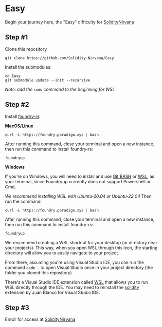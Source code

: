 # Easy
Begin your journey here, the "Easy" difficulty for [SolidityNirvana](https://soliditynirvana.com)



## Step #1

Clone this repository

```
git clone https://github.com/Solidity-Nirvana/Easy
```

Install the submodules:

```
cd Easy
git submodule update --init --recursive
```

*Note: add the `sudo` command to the beginning for WSL*


## Step #2

Install [foundry-rs](https://book.getfoundry.sh/getting-started/installation)

**MacOS/Linux**
```
curl -L https://foundry.paradigm.xyz | bash
```

After running this command, close your terminal and open a new instance, then run this command to install foundry-rs:

```
foundryup
```


**Windows**

If you're on Windows, you will need to install and use [Git BASH](https://gitforwindows.org/) or [WSL](https://learn.microsoft.com/en-us/windows/wsl/install), as your terminal, 
since Foundryup currently does not support Powershell or Cmd. 

*We recommend installing WSL with Ubuntu-20.04 or Ubuntu-22.04* Then run the command:

```
curl -L https://foundry.paradigm.xyz | bash
```

After running this command, close your terminal and open a new instance, then run this command to install foundry-rs:

```
foundryup
```

We recommend creating a WSL shortcut for your desktop (or directory near your projects). This way, when you open 
WSL through this icon, the starting directory will allow you to easily navigate to your project.

From there, assuming you're using Visual Studio IDE, you can run the command `code .` to open Visual Studio 
once in your project directory (the folder you cloned this repository)

There's a Visual Studio IDE extension called [WSL](https://learn.microsoft.com/en-us/windows/wsl/install-manual#step-4---download-the-linux-kernel-update-package) that allows you to run WSL directly through the IDE. You may 
need to reinstall the [solidity](https://marketplace.visualstudio.com/items?itemName=JuanBlanco.solidity) extension by Juan Blanco for Visual Studio IDE.


## Step #3

Enroll for access at [SolidityNirvana](https://soliditynirvana.com)